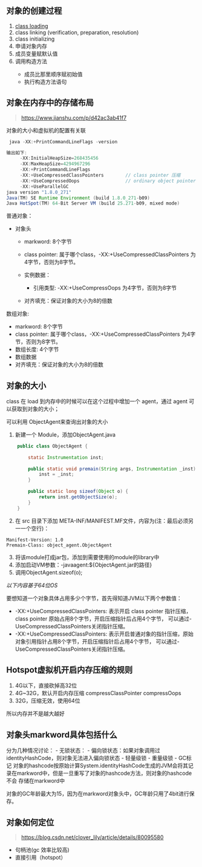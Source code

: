 ## 对象的创建过程
1. [class loading](../class_loader)
2. class linking (verification, preparation, resolution)
3. class initializing
4. 申请对象内存
5. 成员变量赋默认值
6. 调用构造方法<init>
    - 成员比那里顺序赋初始值
    - 执行构造方法语句

## 对象在内存中的存储布局

> https://www.jianshu.com/p/d42ac3ab41f7

对象的大小和虚拟机的配置有关联
```java
 java -XX:+PrintCommandLineFlags -version

输出如下:
     -XX:InitialHeapSize=268435456
     -XX:MaxHeapSize=4294967296
     -XX:+PrintCommandLineFlags
     -XX:+UseCompressedClassPointers        // class pointer 压缩
     -XX:+UseCompressedOops                 // ordinary object pointer 普通对象的指针压缩
     -XX:+UseParallelGC 
java version "1.8.0_271"
Java(TM) SE Runtime Environment (build 1.8.0_271-b09)
Java HotSpot(TM) 64-Bit Server VM (build 25.271-b09, mixed mode)
```

普通对象：

- 对象头
   * markword: 8个字节
   * class pointer: 属于哪个class，-XX:+UseCompressedClassPointers 为4字节，否则为8字节。
   * 实例数据：
      - 引用类型: -XX:+UseCompressOops 为4字节，否则为8字节
     
   * 对齐填充：保证对象的大小为8的倍数

数组对象:
   * markword: 8个字节
   * class pointer: 属于哪个class，-XX:+UseCompressedClassPointers 为4字节，否则为8字节。
   * 数组长度: 4个字节
   * 数组数据
   * 对齐填充：保证对象的大小为8的倍数

## 对象的大小
class 在 load 到内存中的时候可以在这个过程中增加一个 agent，通过 agent 可以获取到对象的大小；

可以利用 ObjectAgent来查询出对象的大小
1. 新建一个 Module，添加ObjectAgent.java
```java
    public class ObjectAgent {
    
        static Instrumentation inst;
    
        public static void premain(String args, Instrumentation _inst) {
            inst = _inst;
        }
    
        public static long sizeof(Object o) {
            return inst.getObjectSize(o);
        }
    }
```
2. 在 src 目录下添加 META-INF/MANIFEST.MF文件，内容为(注：最后必须另一一个空行)：
```
Manifest-Version: 1.0
Premain-Class: object_agent.ObjectAgent

```
3. 将该module打成jar包，添加到需要使用的module的library中
4. 添加启动VM参数：-javaagent:${ObjectAgent.jar的路径}
5. 调用ObjectAgent.sizeof(o);

*以下内容基于64位OS*

要想知道一个对象具体占用多少个字节，首先得知道JVM以下两个参数值：
- -XX:+UseCompressedClassPointers: 表示开启 class pointer 指针压缩，class pointer 原始占用8个字节，开启压缩指针后占用4个字节，
  可以通过-UseCompressedClassPointers关闭指针压缩。
- -XX:+UseCompressedClassPointers: 表示开启普通对象的指针压缩，原始对象引用指针占用8个字节，开启压缩指针后占用4个字节，
  可以通过-UseCompressedClassPointers关闭指针压缩。
  
## Hotspot虚拟机开启内存压缩的规则
1. 4G以下，直接砍掉高32位
2. 4G~32G，默认开启内存压缩 compressClassPointer compressOops
3. 32G，压缩无效，使用64位

所以内存并不是越大越好

## 对象头markword具体包括什么

 分为几种情况讨论：
    - 无锁状态：
    - 偏向锁状态：如果对象调用过 identityHashCode，则对象无法进入偏向锁状态
    - 轻量级锁
    - 重量级锁
    - GC标记
对象的hashcode按原始计算System.identityHashCode生成的JVM会将其记录在markword中，但是一旦重写了对象的hashcode方法，则对象的hashcode不会
存储在markword中

对象的GC年龄最大为15，因为在markword对象头中，GC年龄只用了4bit进行保存。

## 对象如何定位
> https://blog.csdn.net/clover_lily/article/details/80095580
- 句柄池(gc 效率比较高)
- 直接引用（hotspot）


